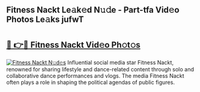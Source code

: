 ## Fitness Nackt Le𝚊k𝚎d N𝚞𝚍e - Part-tfa Vid𝚎o Photos Le𝚊ks jufwT

# <h2><a href="http://fb72oc.evod.top/?m=Fitness+Nackt">🔗 👉🔴 Fitness Nackt Vid𝚎o Ph𝚘t𝚘s</a></h2>

[![Fitness Nackt N𝚞d𝚎s](https://i.imgur.com/8V9OHl7.gif)](http://fb72oc.evod.top/?m=Fitness+Nackt)
Influential social media star Fitness Nackt, renowned for sharing lifestyle and dance-related content through solo and collaborative dance performances and vlogs. The media Fitness Nackt often plays a role in shaping the political agendas of public figures. 
